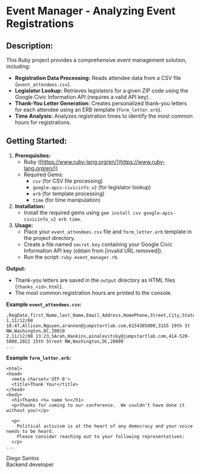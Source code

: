 # Event Manager - Analyzing Event Registrations

## Description:

This Ruby project provides a comprehensive event management solution, including:

- **Registration Data Processing:** Reads attendee data from a CSV file (`event_attendees.csv`).
- **Legislator Lookup:** Retrieves legislators for a given ZIP code using the Google Civic Information API (requires a valid API key).
- **Thank-You Letter Generation:** Creates personalized thank-you letters for each attendee using an ERB template (`form_letter.erb`).
- **Time Analysis:** Analyzes registration times to identify the most common hours for registrations.

## Getting Started:

1. **Prerequisites:**
    - Ruby ([https://www.ruby-lang.org/en/](https://www.ruby-lang.org/en/))
    - Required Gems:
        - `csv` (for CSV file processing)
        - `google-apis-civicinfo_v2` (for legislator lookup)
        - `erb` (for template processing)
        - `time` (for time manipulation)
2. **Installation:**
    - Install the required gems using `gem install csv google-apis-civicinfo_v2 erb time`.
3. **Usage:**
    - Place your `event_attendees.csv` file and `form_letter.erb` template in the project directory.
    - Create a file named `secret.key` containing your Google Civic Information API key (obtain from [invalid URL removed]).
    - Run the script: `ruby event_manager.rb`.

**Output:**

- Thank-you letters are saved in the `output` directory as HTML files (`thanks_<id>.html`).
- The most common registration hours are printed to the console.

**Example `event_attendees.csv`:**

```csv
,RegDate,first_Name,last_Name,Email_Address,HomePhone,Street,City,State,Zipcode
1,11/12/08 10:47,Allison,Nguyen,arannon@jumpstartlab.com,6154385000,3155 19th St NW,Washington,DC,20010
2,11/12/08 13:23,SArah,Hankins,pinalevitsky@jumpstartlab.com,414-520-5000,2022 15th Street NW,Washington,DC,20009
...
```

**Example `form_letter.erb`:**

```erb
<html>
<head>
  <meta charset='UTF-8'>
  <title>Thank You!</title>
</head>
<body>
  <h1>Thanks <%= name %></h1>
  <p>Thanks for coming to our conference.  We couldn't have done it without you!</p>

  <p>
    Political activism is at the heart of any democracy and your voice needs to be heard.
    Please consider reaching out to your following representatives:
  </p>
...
```

<footer>
Diego Santos
</br>
Backend developer
</footer>